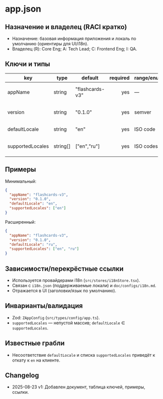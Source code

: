 # app.json

## Назначение и владелец (RACI кратко)

- Назначение: базовая информация приложения и локаль по умолчанию (ориентиры для UI/i18n).
- Владелец (R): Core Eng; A: Tech Lead; C: Frontend Eng; I: QA.

## Ключи и типы

| key              | type     | default         | required | range/enum | notes                       |
| ---------------- | -------- | --------------- | -------: | ---------- | --------------------------- |
| appName          | string   | "flashcards-v3" |      yes | —          | Отображаемое имя приложения |
| version          | string   | "0.1.0"         |      yes | semver     | Версия сборки/приложения    |
| defaultLocale    | string   | "en"            |      yes | ISO code   | Начальная локаль UI         |
| supportedLocales | string[] | ["en","ru"]     |      yes | ISO codes  | Список доступных локалей    |

## Примеры

Минимальный:

```json
{
  "appName": "flashcards-v3",
  "version": "0.1.0",
  "defaultLocale": "en",
  "supportedLocales": ["en"]
}
```

Расширенный:

```json
{
  "appName": "flashcards-v3",
  "version": "0.1.0",
  "defaultLocale": "ru",
  "supportedLocales": ["en", "ru"]
}
```

## Зависимости/перекрёстные ссылки

- Используется провайдерами i18n (`src/stores/i18nStore.tsx`).
- Связан с `i18n.json` (поддерживаемые локали) и `doc/configs/i18n.md`.
- Отражается в UI (заголовки/язык по умолчанию).

## Инварианты/валидация

- Zod: `ZAppConfig` (`src/types/config/app.ts`).
- `supportedLocales` — непустой массив; `defaultLocale` ∈ `supportedLocales`.

## Известные грабли

- Несоответствие `defaultLocale` и списка `supportedLocales` приведёт к откату к `en` на клиенте.

## Changelog

- 2025-08-23 v1: Добавлен документ, таблица ключей, примеры, ссылки.
